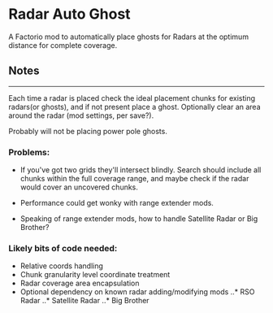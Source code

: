 # Radar Auto Ghost

A Factorio mod to automatically place ghosts for Radars at the optimum distance for complete coverage.

## Notes
---

Each time a radar is placed check the ideal placement chunks for existing radars(or ghosts), and if not present place a ghost. Optionally clear an area around the radar (mod settings, per save?).

Probably will not be placing power pole ghosts.

### Problems:
* If you've got two grids they'll intersect blindly. Search should include all chunks within the full coverage range, and maybe check if the radar would cover an uncovered chunks.

* Performance could get wonky with range extender mods.

* Speaking of range extender mods, how to handle Satellite Radar or Big Brother?

### Likely bits of code needed:
* Relative coords handling
* Chunk granularity level coordinate treatment
* Radar coverage area encapsulation
* Optional dependency on known radar adding/modifying mods
..* RSO Radar
..* Satellite Radar
..* Big Brother
